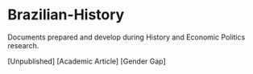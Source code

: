 # Brazilian-History

Documents prepared and develop during History and Economic Politics research. 

[Unpublished]
[Academic Article]
[Gender Gap]
